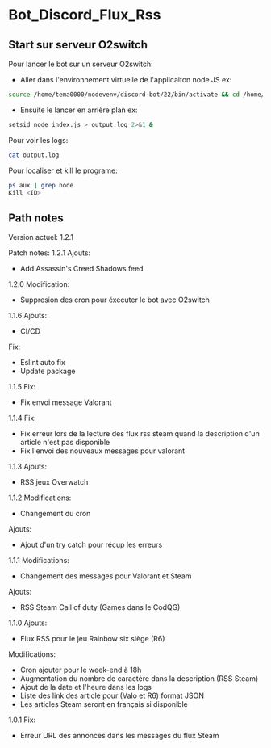 # Bot_Discord_Flux_Rss #

## Start sur serveur O2switch ##
Pour lancer le bot sur un serveur O2switch:
- Aller dans l'environnement virtuelle de l'applicaiton node JS ex:
```bash
source /home/tema0000/nodevenv/discord-bot/22/bin/activate && cd /home/tema0000/discord-bot
```
- Ensuite le lancer en arrière plan ex:
```bash
setsid node index.js > output.log 2>&1 &
```

Pour voir les logs:
```bash 
cat output.log 
``` 

Pour localiser et kill le programe:
```bash 
ps aux | grep node
Kill <ID>
``` 

## Path notes ##
Version actuel: 1.2.1

Patch notes:
1.2.1
Ajouts:
- Add Assassin's Creed Shadows feed

1.2.0
Modification:
- Suppresion des cron pour éxecuter le bot avec O2switch

1.1.6
Ajouts:
- CI/CD

Fix:
- Eslint auto fix
- Update package

1.1.5
Fix:
- Fix envoi message Valorant

1.1.4
Fix:
- Fix erreur lors de la lecture des flux rss steam quand la description d'un article n'est pas disponible
- Fix l'envoi des nouveaux messages pour valorant 

1.1.3
Ajouts:
- RSS jeux Overwatch

1.1.2
Modifications:
- Changement du cron

Ajouts:
- Ajout d'un try catch pour récup les erreurs

1.1.1
Modifications:
- Changement des messages pour Valorant et Steam

Ajouts:
- RSS Steam Call of duty (Games dans le CodQG)

1.1.0
Ajouts:
- Flux RSS pour le jeu Rainbow six siège (R6)

Modifications:
- Cron ajouter pour le week-end à 18h
- Augmentation du nombre de caractère dans la description (RSS Steam)
- Ajout de la date et l'heure dans les logs
- Liste des link des article pour (Valo et R6) format JSON
- Les articles Steam seront en français si disponible

1.0.1
Fix:
- Erreur URL des annonces dans les messages du flux Steam
